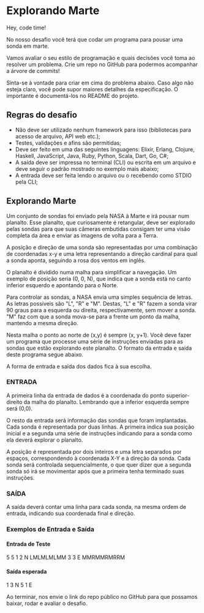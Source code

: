 # Explorando Marte

Hey, code time!

No nosso desafio você terá que codar um programa para pousar uma sonda em marte.

Vamos avaliar o seu estilo de programação e quais decisões você toma ao resolver um problema. Crie um repo no GitHub para podermos acompanhar a árvore de commits!

Sinta-se à vontade para criar em cima do problema abaixo. Caso algo não esteja claro, você pode supor maiores detalhes da especificação. O importante é documentá-los no README do projeto.

## Regras do desafio

- Não deve ser utilizado nenhum framework para isso (bibliotecas para acesso de arquivo, API web etc.);
- Testes, validações e afins são permitidas;
- Deve ser feito em uma das seguintes linguagens: Elixir, Erlang, Clojure, Haskell, JavaScript, Java, Ruby, Python, Scala, Dart, Go, C#;
- A saída deve ser impressa no terminal (CLI) ou escrita em um arquivo e deve seguir o padrão mostrado no exemplo mais abaixo;
- A entrada deve ser feita lendo o arquivo ou o recebendo como STDIO pela CLI;

## Explorando Marte
Um conjunto de sondas foi enviado pela NASA à Marte e irá pousar num planalto. Esse planalto, que curiosamente é retangular, deve ser explorado pelas sondas para que suas câmeras embutidas consigam ter uma visão completa da área e enviar as imagens de volta para a Terra.

A posição e direção de uma sonda são representadas por uma combinação de coordenadas x-y e uma letra representando a direção cardinal para qual a sonda aponta, seguindo a rosa dos ventos em inglês.

O planalto é dividido numa malha para simplificar a navegação. Um exemplo de posição seria (0, 0, N), que indica que a sonda está no canto inferior esquerdo e apontando para o Norte.

Para controlar as sondas, a NASA envia uma simples sequência de letras. As letras possíveis são "L", "R" e "M". Destas, "L" e "R" fazem a sonda virar 90 graus para a esquerda ou direita, respectivamente, sem mover a sonda. "M" faz com que a sonda mova-se para a frente um ponto da malha, mantendo a mesma direção.

Nesta malha o ponto ao norte de (x,y) é sempre (x, y+1).
Você deve fazer um programa que processe uma série de instruções enviadas para as sondas que estão explorando este planalto. O formato da entrada e saída deste programa segue abaixo.

A forma de entrada e saída dos dados fica à sua escolha.

### ENTRADA
A primeira linha da entrada de dados é a coordenada do ponto superior-direito da malha do planalto. Lembrando que a inferior esquerda sempre será (0,0).

O resto da entrada será informação das sondas que foram implantadas. Cada sonda é representada por duas linhas. A primeira indica sua posição inicial e a segunda uma série de instruções indicando para a sonda como ela deverá explorar o planalto.

A posição é representada por dois inteiros e uma letra separados por espaços, correspondendo à coordenada X-Y e à direção da sonda. Cada sonda será controlada sequencialmente, o que quer dizer que a segunda sonda só irá se movimentar após que a primeira tenha terminado suas instruções.

### SAÍDA
A saída deverá contar uma linha para cada sonda, na mesma ordem de entrada, indicando sua coordenada final e direção.

### Exemplos de Entrada e Saída
#### Entrada de Teste

5 5
1 2 N
LMLMLMLMM
3 3 E
MMRMMRMRRM

#### Saída esperada

1 3 N
5 1 E

Ao terminar, nos envie o link do repo público no GitHub para que possamos baixar, rodar e avaliar o desafio.
